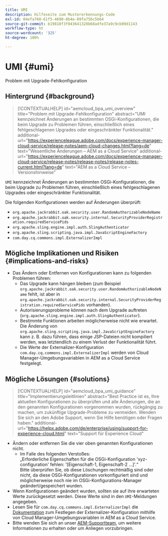 ```yaml
---
title: UMI
description: Hilfeseite zum Mustererkennungs-Code
exl-id: 04efa760-61f5-4690-8b4e-89fa756c5b64
source-git-commit: b19818f3f043641328b68adfe37a9c9cb09d1143
workflow-type: ht
source-wordcount: '325'
ht-degree: 100%

---
```


# UMI {#umi}

Problem mit Upgrade-Fehlkonfiguration

## Hintergrund {#background}

>[!CONTEXTUALHELP]
>id="aemcloud_bpa_umi_overview"
>title="Problem mit Upgrade-Fehlkonfiguration"
>abstract="UMI kennzeichnet Änderungen an bestimmten OSGi-Konfigurationen, die beim Upgrade zu Problemen führen, einschließlich eines fehlgeschlagenen Upgrades oder eingeschränkter Funktionalität."
>additional-url="https://experienceleague.adobe.com/docs/experience-manager-cloud-service/release-notes/aem-cloud-changes.html?lang=de" text="Wesentliche Änderungen – AEM as a Cloud Service"
>additional-url="https://experienceleague.adobe.com/docs/experience-manager-cloud-service/release-notes/release-notes/release-notes-current.html?lang=de" text="AEM as a Cloud Service – Versionshinweise"

`UMI` kennzeichnet Änderungen an bestimmten OSGi-Konfigurationen, die beim Upgrade zu Problemen führen, einschließlich eines fehlgeschlagenen Upgrades oder eingeschränkter Funktionalität.

Die folgenden Konfigurationen werden auf Änderungen überprüft:
* `org.apache.jackrabbit.oak.security.user.RandomAuthorizableNodeName`
* `org.apache.jackrabbit.oak.security.internal.SecurityProviderRegistration.requiredServicePids`
* `org.apache.sling.engine.impl.auth.SlingAuthenticator`
* `org.apache.sling.scripting.java.impl.JavaScriptEngineFactory`
* `com.day.cq.commons.impl.ExternalizerImpl`

## Mögliche Implikationen und Risiken {#implications-and-risks}

* Das Ändern oder Entfernen von Konfigurationen kann zu folgenden Problemen führen:
   * Das Upgrade kann hängen bleiben (zum Beispiel `org.apache.jackrabbit.oak.security.user.RandomAuthorizableNodeName` fehlt, ist aber in `org.apache.jackrabbit.oak.security.internal.SecurityProviderRegistration.requiredServicePids` vorhanden).
   * Autorisierungsprobleme können nach dem Upgrade auftreten (`org.apache.sling.engine.impl.auth.SlingAuthenticator`).
   * Bestimmte Funktionen arbeiten möglicherweise nicht wie erwartet. Die Änderung von `org.apache.sling.scripting.java.impl.JavaScriptEngineFactory` kann z. B. dazu führen, dass einige JSP-Dateien nicht kompiliert werden, was letztendlich zu einem Verlust der Funktionalität führt.
   * Die Werte der Externalizer-Konfiguration `com.day.cq.commons.impl.ExternalizerImpl` werden von Cloud Manager-Umgebungsvariablen in AEM as a Cloud Service festgelegt.

## Mögliche Lösungen {#solutions}

>[!CONTEXTUALHELP]
>id="aemcloud_bpa_umi_guidance"
>title="Implementierungsleitlinien"
>abstract="Best Practice ist es, Ihre aktuellen Konfigurationen zu überprüfen und alle Änderungen, die an den genannten Konfigurationen vorgenommen wurden, rückgängig zu machen, um zukünftige Upgrade-Probleme zu vermeiden. Wenden Sie sich an den Adobe Support, wenn Sie Hilfe benötigen oder Fragen haben."
>additional-url="https://helpx.adobe.com/de/enterprise/using/support-for-experience-cloud.html" text="Support für Experience Cloud"

* Ändern oder entfernen Sie die vier oben genannten Konfigurationen nicht.
   * Im Falle des folgenden Verstoßes:\
      „Erforderliche Eigenschaften für die OSGi-Konfiguration &#39;xyz-configuration&#39; fehlen: &#39;[Eigenschaft-1, Eigenschaft-2 ...]&#39;.“\
      Bitte überprüfen Sie, ob diese Löschungen rechtmäßig sind oder nicht, da diese OSGi-Konfigurationen vorkonfiguriert sind und möglicherweise noch nie im OSGi-Konfigurations-Manager geändert/gespeichert wurden.
* Wenn Konfigurationen geändert wurden, sollten sie auf ihre erwarteten Werte zurückgesetzt werden. Diese Werte sind in den `UMI`-Meldungen angegeben.
* Lesen Sie für `com.day.cq.commons.impl.ExternalizerImpl` die [Dokumentation](https://experienceleague.adobe.com/docs/experience-manager-cloud-service/implementing/developer-tools/externalizer.html?lang=de) zum Festlegen der Externalizer-Konfiguration mithilfe von Cloud Manager-Umgebungsvariablen in AEM as a Cloud Service.
* Bitte wenden Sie sich an unser [AEM-Supportteam](https://helpx.adobe.com/de/enterprise/using/support-for-experience-cloud.html), um weitere Informationen zu erhalten oder um Anliegen vorzubringen.

